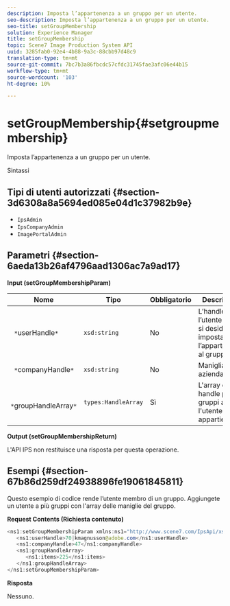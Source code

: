 ```yaml
---
description: Imposta l’appartenenza a un gruppo per un utente.
seo-description: Imposta l’appartenenza a un gruppo per un utente.
seo-title: setGroupMembership
solution: Experience Manager
title: setGroupMembership
topic: Scene7 Image Production System API
uuid: 3285fab0-92e4-4b88-9a3c-88cbb97d48c9
translation-type: tm+mt
source-git-commit: 7bc7b3a86fbcdc57cfdc31745fae3afc06e44b15
workflow-type: tm+mt
source-wordcount: '103'
ht-degree: 10%

---
```



# setGroupMembership{#setgroupmembership}

Imposta l’appartenenza a un gruppo per un utente.

Sintassi

## Tipi di utenti autorizzati {#section-3d6308a8a5694ed085e04d1c37982b9e}

* `IpsAdmin`
* `IpsCompanyAdmin`
* `ImagePortalAdmin`

## Parametri {#section-6aeda13b26af4796aad1306ac7a9ad17}

**Input (setGroupMembershipParam)**

| Nome | Tipo | Obbligatorio | Descrizione |
|---|---|---|---|
| ` *`userHandle`*` | `xsd:string` | No | L’handle per l’utente di cui si desidera impostare l’appartenenza al gruppo. |
| ` *`companyHandle`*` | `xsd:string` | No | Maniglia aziendale. |
| ` *`groupHandleArray`*` | `types:HandleArray` | Sì | L&#39;array di handle per i gruppi a cui l&#39;utente appartiene. |

**Output (setGroupMembershipReturn)**

L&#39;API IPS non restituisce una risposta per questa operazione.

## Esempi {#section-67b86d259df24938896fe19061845811}

Questo esempio di codice rende l’utente membro di un gruppo. Aggiungete un utente a più gruppi con l&#39;array delle maniglie del gruppo.

**Request Contents (Richiesta contenuto)**

```java
<ns1:setGroupMembershipParam xmlns:ns1="http://www.scene7.com/IpsApi/xsd">
   <ns1:userHandle>70|kmagnusson@adobe.com</ns1:userHandle>
   <ns1:companyHandle>47</ns1:companyHandle>
   <ns1:groupHandleArray>
      <ns1:items>225</ns1:items>
   </ns1:groupHandleArray>
</ns1:setGroupMembershipParam>
```

**Risposta**

Nessuno.
